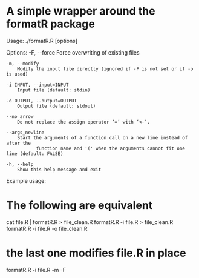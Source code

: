 # A simple wrapper around the formatR package

Usage: ./formatR.R [options]


Options:
	-F, --force
		Force overwriting of existing files

	-m, --modify
		Modify the input file directly (ignored if -F is not set or if -o is used)

	-i INPUT, --input=INPUT
		Input file (default: stdin)

	-o OUTPUT, --output=OUTPUT
		Output file (default: stdout)

	--no_arrow
		Do not replace the assign operator ‘=’ with ‘<-’.

	--args_newline
		Start the arguments of a function call on a new line instead of after the
               function name and '(' when the arguments cannot fit one line (default: FALSE)

	-h, --help
		Show this help message and exit


Example usage:

  # The following are equivalent
  cat file.R | formatR.R > file_clean.R
  formatR.R -i file.R > file_clean.R
  formatR.R -i file.R -o file_clean.R
  
  # the last one modifies file.R in place
  formatR.R -i file.R -m -F

